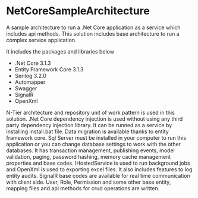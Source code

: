 # NetCoreSampleArchitecture

A sample architecture to run a .Net Core application as a service which includes api methods. This solution includes base architecture to
run a complex service application.

It includes the packages and libraries below

- .Net Core 3.1.3
- Entity Framework Core 3.1.3
- Serilog 3.2.0
- Automapper
- Swagger
- SignalR
- OpenXml

N-Tier architecture and repository unit of work pattern is used in this solution. .Net Core dependency injection 
is used without using any third party dependency injection library. It can be runned as a service by installing
install.bat file. Data migration is available thanks to entity framework core. Sql Server must be installed in your computer to run
this application or you can change database settings to work with the other databases. It has transaction management, publishing events, 
model validation, paging, password hashing, memory cache management properties and base codes. IHostedService is used to run background 
jobs and OpenXml is used to exporting excel files. It also includes features to log entity audits. SignalR base codes are available for 
real time communication with client side. User, Role, Permission and some other base entity, mapping files and api methods for crud 
operations are written.  

